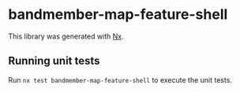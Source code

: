# bandmember-map-feature-shell

This library was generated with [Nx](https://nx.dev).

## Running unit tests

Run `nx test bandmember-map-feature-shell` to execute the unit tests.
